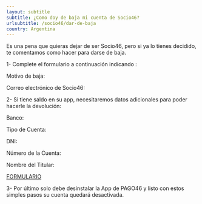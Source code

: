 ```yaml
---
layout: subtitle
subtitle: ¿Como doy de baja mi cuenta de Socio46?
urlsubtitle: /socio46/dar-de-baja
country: Argentina
---
```

Es una pena que quieras dejar de ser Socio46, pero si ya lo tienes decidido, te comentamos como hacer para darse de baja.

1- Complete el formulario a continuación indicando :

Motivo de baja:

Correo electrónico de Socio46:

2- Si tiene saldo en su app, necesitaremos datos adicionales para poder hacerle la devolución:

Banco:

Tipo de Cuenta:

DNI:

Número de la Cuenta:

Nombre del Titular:

[FORMULARIO](/contact-us/2)


3- Por último solo debe desinstalar la App de PAGO46 y listo con estos simples pasos su cuenta quedará desactivada.